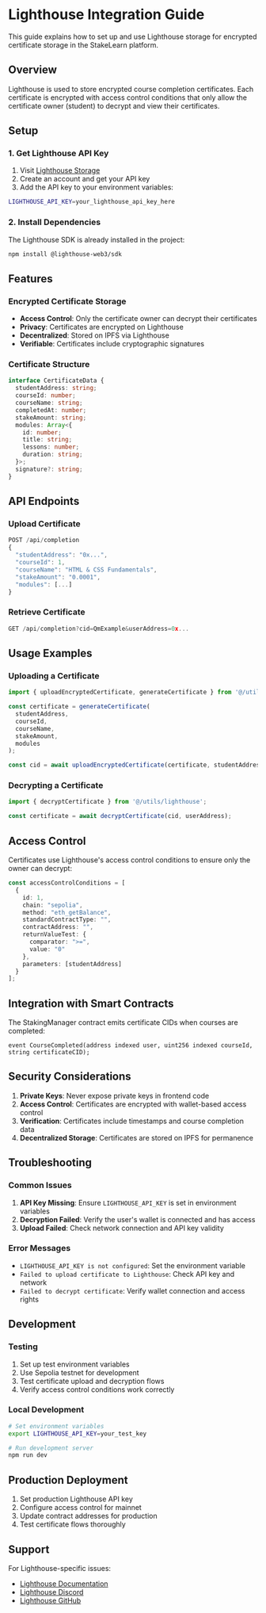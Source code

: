 # Lighthouse Integration Guide

This guide explains how to set up and use Lighthouse storage for encrypted certificate storage in the StakeLearn platform.

## Overview

Lighthouse is used to store encrypted course completion certificates. Each certificate is encrypted with access control conditions that only allow the certificate owner (student) to decrypt and view their certificates.

## Setup

### 1. Get Lighthouse API Key

1. Visit [Lighthouse Storage](https://lighthouse.storage/)
2. Create an account and get your API key
3. Add the API key to your environment variables:

```bash
LIGHTHOUSE_API_KEY=your_lighthouse_api_key_here
```

### 2. Install Dependencies

The Lighthouse SDK is already installed in the project:

```bash
npm install @lighthouse-web3/sdk
```

## Features

### Encrypted Certificate Storage

- **Access Control**: Only the certificate owner can decrypt their certificates
- **Privacy**: Certificates are encrypted on Lighthouse
- **Decentralized**: Stored on IPFS via Lighthouse
- **Verifiable**: Certificates include cryptographic signatures

### Certificate Structure

```typescript
interface CertificateData {
  studentAddress: string;
  courseId: number;
  courseName: string;
  completedAt: number;
  stakeAmount: string;
  modules: Array<{
    id: number;
    title: string;
    lessons: number;
    duration: string;
  }>;
  signature?: string;
}
```

## API Endpoints

### Upload Certificate

```typescript
POST /api/completion
{
  "studentAddress": "0x...",
  "courseId": 1,
  "courseName": "HTML & CSS Fundamentals",
  "stakeAmount": "0.0001",
  "modules": [...]
}
```

### Retrieve Certificate

```typescript
GET /api/completion?cid=QmExample&userAddress=0x...
```

## Usage Examples

### Uploading a Certificate

```typescript
import { uploadEncryptedCertificate, generateCertificate } from '@/utils/lighthouse';

const certificate = generateCertificate(
  studentAddress,
  courseId,
  courseName,
  stakeAmount,
  modules
);

const cid = await uploadEncryptedCertificate(certificate, studentAddress);
```

### Decrypting a Certificate

```typescript
import { decryptCertificate } from '@/utils/lighthouse';

const certificate = await decryptCertificate(cid, userAddress);
```

## Access Control

Certificates use Lighthouse's access control conditions to ensure only the owner can decrypt:

```typescript
const accessControlConditions = [
  {
    id: 1,
    chain: "sepolia",
    method: "eth_getBalance",
    standardContractType: "",
    contractAddress: "",
    returnValueTest: {
      comparator: ">=",
      value: "0"
    },
    parameters: [studentAddress]
  }
];
```

## Integration with Smart Contracts

The StakingManager contract emits certificate CIDs when courses are completed:

```solidity
event CourseCompleted(address indexed user, uint256 indexed courseId, string certificateCID);
```

## Security Considerations

1. **Private Keys**: Never expose private keys in frontend code
2. **Access Control**: Certificates are encrypted with wallet-based access control
3. **Verification**: Certificates include timestamps and course completion data
4. **Decentralized Storage**: Certificates are stored on IPFS for permanence

## Troubleshooting

### Common Issues

1. **API Key Missing**: Ensure `LIGHTHOUSE_API_KEY` is set in environment variables
2. **Decryption Failed**: Verify the user's wallet is connected and has access
3. **Upload Failed**: Check network connection and API key validity

### Error Messages

- `LIGHTHOUSE_API_KEY is not configured`: Set the environment variable
- `Failed to upload certificate to Lighthouse`: Check API key and network
- `Failed to decrypt certificate`: Verify wallet connection and access rights

## Development

### Testing

1. Set up test environment variables
2. Use Sepolia testnet for development
3. Test certificate upload and decryption flows
4. Verify access control conditions work correctly

### Local Development

```bash
# Set environment variables
export LIGHTHOUSE_API_KEY=your_test_key

# Run development server
npm run dev
```

## Production Deployment

1. Set production Lighthouse API key
2. Configure access control for mainnet
3. Update contract addresses for production
4. Test certificate flows thoroughly

## Support

For Lighthouse-specific issues:
- [Lighthouse Documentation](https://docs.lighthouse.storage/)
- [Lighthouse Discord](https://discord.gg/lighthouse)
- [Lighthouse GitHub](https://github.com/lighthouse-web3)
